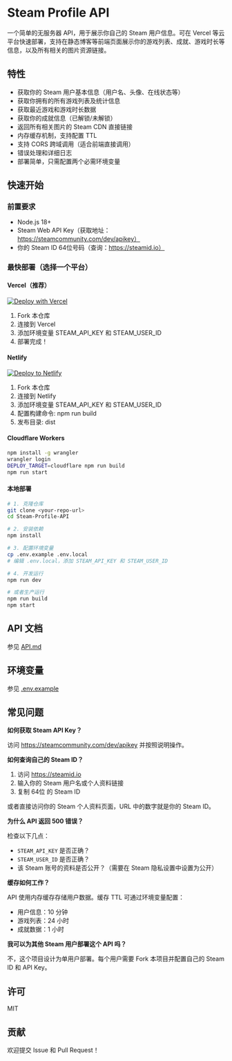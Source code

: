 # Steam Profile API

一个简单的无服务器 API，用于展示你自己的 Steam 用户信息。可在 Vercel 等云平台快速部署，支持在静态博客等前端页面展示你的游戏列表、成就、游戏时长等信息，以及所有相关的图片资源链接。

## 特性

- 获取你的 Steam 用户基本信息（用户名、头像、在线状态等）
- 获取你拥有的所有游戏列表及统计信息
- 获取最近游戏和游戏时长数据
- 获取你的成就信息（已解锁/未解锁）
- 返回所有相关图片的 Steam CDN 直接链接
- 内存缓存机制，支持配置 TTL
- 支持 CORS 跨域调用（适合前端直接调用）
- 错误处理和详细日志
- 部署简单，只需配置两个必需环境变量

## 快速开始

### 前置要求

- Node.js 18+
- Steam Web API Key（获取地址：<https://steamcommunity.com/dev/apikey）>
- 你的 Steam ID 64位号码（查询：<https://steamid.io）>

### 最快部署（选择一个平台）

#### Vercel（推荐）

[![Deploy with Vercel](https://vercel.com/button)](https://vercel.com/new/clone?repository-url=https%3A%2F%2Fgithub.com%2FPaloMiku%2FSteam_Profile_API_Server&env=STEAM_API_KEY,STEAM_USER_ID,CACHE_TTL_USER_MINUTES,CACHE_TTL_GAMES_HOURS,CACHE_TTL_ACHIEVEMENTS_HOURS)

1. Fork 本仓库
2. 连接到 Vercel
3. 添加环境变量 STEAM_API_KEY 和 STEAM_USER_ID
4. 部署完成！

#### Netlify

[![Deploy to Netlify](https://www.netlify.com/img/deploy/button.svg)](https://app.netlify.com/start/deploy?repository=https://github.com/PaloMiku/Steam_Profile_API_Server)

1. Fork 本仓库
2. 连接到 Netlify
3. 添加环境变量 STEAM_API_KEY 和 STEAM_USER_ID
4. 配置构建命令: npm run build
5. 发布目录: dist

#### Cloudflare Workers

```bash
npm install -g wrangler
wrangler login
DEPLOY_TARGET=cloudflare npm run build
npm run start
```

#### 本地部署

```bash
# 1. 克隆仓库
git clone <your-repo-url>
cd Steam-Profile-API

# 2. 安装依赖
npm install

# 3. 配置环境变量
cp .env.example .env.local
# 编辑 .env.local，添加 STEAM_API_KEY 和 STEAM_USER_ID

# 4. 开发运行
npm run dev

# 或者生产运行
npm run build
npm start
```

## API 文档

参见 [API.md](./API.md)

## 环境变量

参见 [.env.example](./.env.example)

## 常见问题

**如何获取 Steam API Key？**

访问 <https://steamcommunity.com/dev/apikey> 并按照说明操作。

**如何查询自己的 Steam ID？**

1. 访问 <https://steamid.io>
2. 输入你的 Steam 用户名或个人资料链接
3. 复制 64位 的 Steam ID

或者直接访问你的 Steam 个人资料页面，URL 中的数字就是你的 Steam ID。

**为什么 API 返回 500 错误？**

检查以下几点：
- `STEAM_API_KEY` 是否正确？
- `STEAM_USER_ID` 是否正确？
- 该 Steam 账号的资料是否公开？（需要在 Steam 隐私设置中设置为公开）

**缓存如何工作？**

API 使用内存缓存存储用户数据。缓存 TTL 可通过环境变量配置：
- 用户信息：10 分钟
- 游戏列表：24 小时
- 成就数据：1 小时

**我可以为其他 Steam 用户部署这个 API 吗？**

不，这个项目设计为单用户部署。每个用户需要 Fork 本项目并配置自己的 Steam ID 和 API Key。

## 许可

MIT

## 贡献

欢迎提交 Issue 和 Pull Request！
